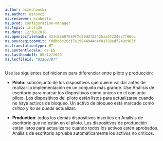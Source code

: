 ```yaml
---
author: aczechowski
ms.author: aaroncz
ms.reviewer: acabello
ms.prod: configuration-manager
ms.topic: include
ms.date: 12/30/2018
ms.openlocfilehash: 431c88b07889f7c80d2723425aaef2245c7f06bc
ms.sourcegitcommit: fddbb6c20cf7e19944944d4f81788adf249c963f
ms.translationtype: HT
ms.contentlocale: es-ES
ms.lasthandoff: 05/12/2020
ms.locfileid: "83268797"
---
```

Use las siguientes definiciones para diferenciar entre piloto y producción:  

- **Piloto**: subconjunto de los dispositivos que quiere validar antes de realizar la implementación en un conjunto más grande. Use Análisis de escritorio para marcar los dispositivos como únicos en el conjunto piloto. Los dispositivos del piloto están listos para actualizarse cuando no haya activos de bloqueo. Un activo de bloqueo está marcado como *crítico* y *no se puede* actualizar.  

- **Production**: todos los demás dispositivos inscritos en Análisis de escritorio que no están en el piloto. Los dispositivos de producción están listos para actualizarse cuando todos los activos estén aprobados. Análisis de escritorio aprueba automáticamente los activos no críticos.  
